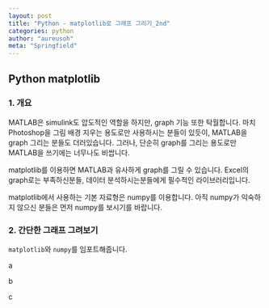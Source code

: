 ```yaml
---
layout: post
title: "Python - matplotlib로 그래프 그리기_2nd"
categories: python
author: "aureusoh"
meta: "Springfield"
---
```


## Python matplotlib

### 1. 개요

MATLAB은 simulink도 압도적인 역할을 하지만, graph 기능 또한 탁월합니다. 마치 Photoshop을 그림 배경 지우는 용도로만 사용하시는 분들이 있듯이, MATLAB을 graph 그리는 분들도 더러있습니다. 그러나, 단순히 graph를 그리는 용도로만 MATLAB을 쓰기에는 너무나도 비쌉니다.

matplotlib를 이용하면 MATLAB과 유사하게 graph를 그릴 수 있습니다. Excel의 graph로는 부족하신분들, 데이터 분석하시는분들에게 필수적인 라이브러리입니다.

matplotlib에서 사용하는 기본 자료형은 numpy를 이용합니다. 아직 numpy가 익숙하지 않으신 분들은 먼저 numpy를 보시기를 바랍니다.

### 2. 간단한 그래프 그려보기

`matplotlib`와 `numpy`를 임포트해줍니다.

a



b





c